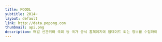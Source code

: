 ```yaml
---
title: POODL
subtitle: 2014~
layout: default
link: http://data.popong.com
thumbnail: api.png
description: 매일 선관위와 국회 등 국가 공식 홈페이지에 업데이트 되는 정보를 수집하여 API와 batch data의 형태로 제공합니다.
---
```

